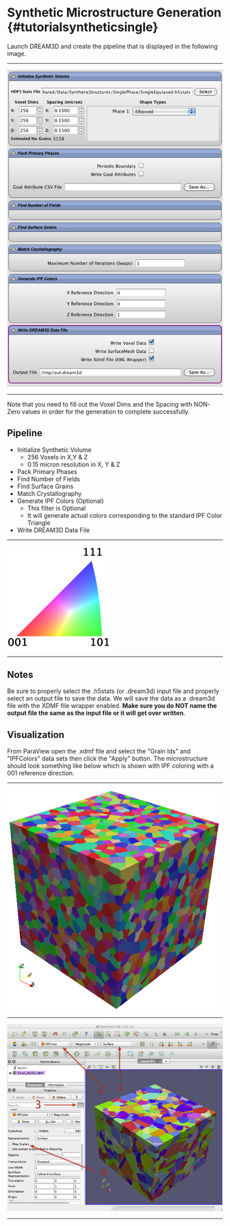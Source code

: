 Synthetic Microstructure Generation {#tutorialsyntheticsingle}
=========

Launch DREAM3D and create the pipeline that is displayed in the following image.

-------------------

![DREAM3D Gui showing complete pipeline](Images/synth-1.png)

-------------------

 Note that you need to fill out the Voxel Dims and the Spacing with NON-Zero values in order for the generation to complete successfully.


## Pipeline ##


+ Initialize Synthetic Volume
  - 256 Voxels in X,Y & Z
  - 0.15 micron resolution in X, Y & Z
+ Pack Primary Phases
+ Find Number of Fields
+ Find Surface Grains
+ Match Crystallography
+ Generate IPF Colors (Optional)
  - This filter is Optional
  - It will generate actual colors corresponding to the standard IPF Color Triangle
+ Write DREAM3D Data File


-------------------

![IPF Triangle for Cubic](Images/IPFFilterLegend.png)

-------------------

## Notes ##
Be sure to properly select the .h5stats (or .dream3d) input file and properly select an output file to save the data. We will save the data as a .dream3d file with the XDMF file wrapper enabled. **Make sure you do NOT name the output file the same as the input file or it will get over written**. 

## Visualization ##
From ParaView open the .xdmf file and select the "Grain Ids" and "IPFColors" data sets then click the "Apply" button. The microstructure should look something like below which is shown with IPF coloring with a 001 reference direction.

-------------------

![Generated Synthetic Microstructure](Images/synth-2.png)

-------------------

![3D Reconstruction of EBSD Orientation Data ](Images/ex_reconstruction_3.png)

-------------------

